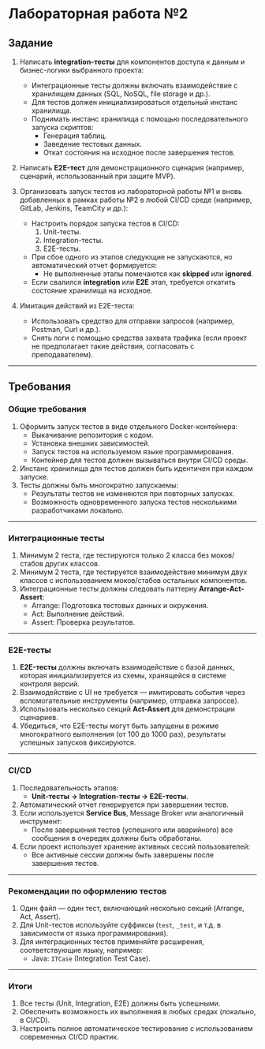 # Лабораторная работа №2

## Задание

1. Написать **integration-тесты** для компонентов доступа к данным и бизнес-логики выбранного проекта:
    - Интеграционные тесты должны включать взаимодействие с хранилищем данных (SQL, NoSQL, file storage и др.).
    - Для тестов должен инициализироваться отдельный инстанс хранилища.
    - Поднимать инстанс хранилища с помощью последовательного запуска скриптов:
        - Генерация таблиц.
        - Заведение тестовых данных.
        - Откат состояния на исходное после завершения тестов.

2. Написать **E2E-тест** для демонстрационного сценария (например, сценарий, использованный при защите MVP).

3. Организовать запуск тестов из лабораторной работы №1 и вновь добавленных в рамках работы №2 в любой CI/CD среде (например, GitLab, Jenkins, TeamCity и др.):
    - Настроить порядок запуска тестов в CI/CD:
        1. Unit-тесты.
        2. Integration-тесты.
        3. E2E-тесты.
    - При сбое одного из этапов следующие не запускаются, но автоматический отчет формируется:
        - Не выполненные этапы помечаются как **skipped** или **ignored**.
    - Если свалился **integration** или **E2E** этап, требуется откатить состояние хранилища на исходное.

4. Имитация действий из E2E-теста:
    - Использовать средство для отправки запросов (например, Postman, Curl и др.).
    - Снять логи с помощью средства захвата трафика (если проект не предполагает такие действия, согласовать с преподавателем).

---

## Требования

### Общие требования
1. Оформить запуск тестов в виде отдельного Docker-контейнера:
    - Выкачивание репозитория с кодом.
    - Установка внешних зависимостей.
    - Запуск тестов на используемом языке программирования.
    - Контейнер для тестов должен вызываться внутри CI/CD среды.
2. Инстанс хранилища для тестов должен быть идентичен при каждом запуске.
3. Тесты должны быть многократно запускаемы:
    - Результаты тестов не изменяются при повторных запусках.
    - Возможность одновременного запуска тестов несколькими разработчиками локально.

---

### Интеграционные тесты
1. Минимум 2 теста, где тестируются только 2 класса без моков/стабов других классов.
2. Минимум 2 теста, где тестируется взаимодействие минимум двух классов с использованием моков/стабов остальных компонентов.
3. Интеграционные тесты должны следовать паттерну **Arrange-Act-Assert**:
    - Arrange: Подготовка тестовых данных и окружения.
    - Act: Выполнение действий.
    - Assert: Проверка результатов.

---

### E2E-тесты
1. **E2E-тесты** должны включать взаимодействие с базой данных, которая инициализируется из схемы, хранящейся в системе контроля версий.
2. Взаимодействие с UI не требуется — имитировать события через вспомогательные инструменты (например, отправка запросов).
3. Использовать несколько секций **Act-Assert** для демонстрации сценариев.
4. Убедиться, что E2E-тесты могут быть запущены в режиме многократного выполнения (от 100 до 1000 раз), результаты успешных запусков фиксируются.

---

### CI/CD
1. Последовательность этапов:
    - **Unit-тесты → Integration-тесты → E2E-тесты**.
2. Автоматический отчет генерируется при завершении тестов.
3. Если используется **Service Bus**, Message Broker или аналогичный инструмент:
    - После завершения тестов (успешного или аварийного) все сообщения в очередях должны быть обработаны.
4. Если проект использует хранение активных сессий пользователей:
    - Все активные сессии должны быть завершены после завершения тестов.

---

### Рекомендации по оформлению тестов
1. Один файл — один тест, включающий несколько секций (Arrange, Act, Assert).
2. Для Unit-тестов используйте суффиксы (`test`, `_test`, и т.д. в зависимости от языка программирования).
3. Для интеграционных тестов применяйте расширения, соответствующие языку, например:
    - Java: `ITCase` (Integration Test Case).

---

### Итоги
1. Все тесты (Unit, Integration, E2E) должны быть успешными.
2. Обеспечить возможность их выполнения в любых средах (локально, в CI/CD).
3. Настроить полное автоматическое тестирование с использованием современных CI/CD практик.
